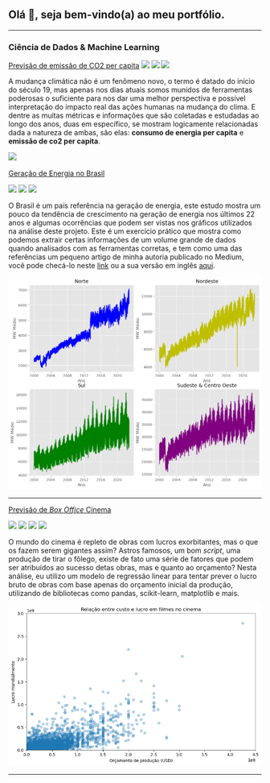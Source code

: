 ## Olá 👋, seja bem-vindo(a) ao meu portfólio.

---

### Ciência de Dados & Machine Learning

[Previsão de emissão de CO2 per capita](https://github.com/mooncake-jp/mooncake-jp.github.io/blob/master/portfolio_pages/previsao_co2_per_capita/co2-emissions-study.html)
[![](https://img.shields.io/badge/Jupyter-Abrir%20Notebook-orange?logo=Jupyter)](https://github.com/mooncake-jp/co2-emissions-study/blob/b6ce0203366408972ffb39baffe4dd85f4bff2cc/co2-emissions-study.ipynb)
![](https://img.shields.io/badge/Pandas-Analise-blue?logo=pandas)
![](https://img.shields.io/badge/Python-Analise-green?logo=python)<br>

A mudança climática não é um fenômeno novo, o termo é datado do início do século 19, mas apenas nos dias atuais somos munidos de ferramentas poderosas o suficiente para nos dar uma melhor perspectiva e possível interpretação do impacto real das ações humanas na mudança do clima. E dentre as muitas métricas e informações que são coletadas e estudadas ao longo dos anos, duas em específico, se mostram logicamente relacionadas dada a natureza de ambas, são elas: **consumo de energia per capita** e **emissão de co2 per capita**. 

<img src="https://github.com/mooncake-jp/mooncake-jp.github.io/blob/master/portfolio_pages/previsao_co2_per_capita/emiss%C3%A3o_co2_mundo.png?raw=true"/>

[Geração de Energia no Brasil](https://mooncake-jp.github.io/portfolio_pages/estudo_energia/estudo_energia.html)<br>

[![](https://img.shields.io/badge/Jupyter-Abrir%20Notebook-orange?logo=Jupyter)](https://github.com/mooncake-jp/estudo_energia_brasil/blob/d43c38101c53070088513e1f87190535f849aa4f/gera%C3%A7%C3%A3o_energia_brasil.ipynb)
![](https://img.shields.io/badge/Pandas-Analise-blue?logo=pandas)
![](https://img.shields.io/badge/Python-Analise-green?logo=python)<br>

O Brasil é um país referência na geração de energia, este estudo mostra um pouco da tendência de crescimento na geração de energia nos últimos 22 anos e algumas ocorrências que podem ser vistas nos gráficos utilizados na análise deste projeto. Este é um exercício prático que mostra como podemos extrair certas informações de um volume grande de dados quando analisados com as ferramentas corretas, e tem como uma das referências um pequeno artigo de minha autoria publicado no Medium, você pode checá-lo neste <a href="https://medium.com/@Archarios/apag%C3%A3o-um-mundo-mais-que-%C3%A0s-escuras-2e66e6a69e22">link</a> ou a sua versão em inglês <a href="https://medium.com/@Archarios/blackout-the-dark-side-of-the-earth-de9eae91d2df">aqui</a>.

<img src="https://github.com/mooncake-jp/mooncake-jp.github.io/blob/4541d68d5da184d1c4c7438be50e90066a1d78ad/portfolio_pages/estudo_energia/estudo_energia.png?raw=True"/>

---
[Previsão de *Box Office* Cinema](https://mooncake-jp.github.io/portfolio_pages/box_offce_regressao_linear/linear_regression.html)<br>

[![](https://img.shields.io/badge/Jupyter-Abrir%20Notebook-orange?logo=Jupyter)](https://github.com/mooncake-jp/analise_box_office_cinema/blob/328da939c2074512261f0ad53ee51e9ae7f07775/linear_regression.ipynb)
![](https://img.shields.io/badge/Python-Analise-green?logo=python)
![](https://img.shields.io/badge/Pandas-Analise-blue?logo=pandas)
![](https://img.shields.io/badge/Scikit--Learn-Machine%20Learning-orange?logo=scikit-learn)

O mundo do cinema é repleto de obras com lucros exorbitantes, mas o que os fazem serem gigantes assim? Astros famosos, um bom *script*, uma produção de tirar o fôlego, existe de fato uma série de fatores que podem ser atribuídos ao sucesso detas obras, mas e quanto ao orçamento? Nesta análise, eu utilizo um modelo de regressão linear para tentar prever o lucro bruto de obras com base apenas do orçamento inicial da produção, utilizando de bibliotecas como pandas, scikit-learn, matplotlib e mais.


<img src="https://github.com/mooncake-jp/mooncake-jp.github.io/blob/master/portfolio_pages/box_offce_regressao_linear/regressao-linear-box-office.png?raw=true"/><br>



---

